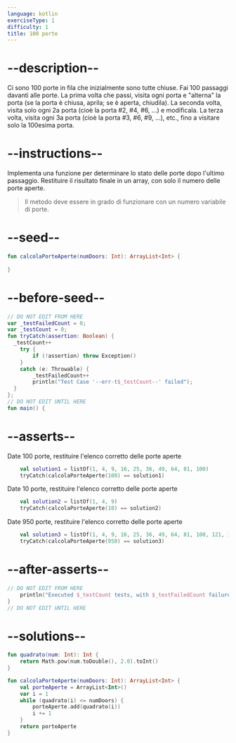 ```yaml
---
language: kotlin
exerciseType: 1
difficulty: 1
title: 100 porte
---
```


# --description--

Ci sono 100 porte in fila che inizialmente sono tutte chiuse.
Fai 100 passaggi davanti alle porte.
La prima volta che passi, visita ogni porta e "alterna" la porta (se la porta è chiusa, aprila; se è aperta, chiudila).
La seconda volta, visita solo ogni 2a porta (cioè la porta #2, #4, #6, ...) e modificala.
La terza volta, visita ogni 3a porta (cioè la porta #3, #6, #9, ...), etc., fino a visitare solo la 100esima porta.

# --instructions--

Implementa una funzione per determinare lo stato delle porte dopo l'ultimo passaggio.
Restituire il risultato finale in un array, con solo il numero delle porte aperte.
> Il metodo deve essere in grado di funzionare con un numero variabile di porte.

# --seed--

```kotlin
fun calcolaPorteAperte(numDoors: Int): ArrayList<Int> {
    
}
```

# --before-seed--

```kotlin
// DO NOT EDIT FROM HERE
var _testFailedCount = 0;
var _testCount = 0;
fun tryCatch(assertion: Boolean) {
  _testCount++
    try { 
        if (!assertion) throw Exception()
    }
    catch (e: Throwable) {
        _testFailedCount++
        println("Test Case '--err-t$_testCount--' failed");
  }
};
// DO NOT EDIT UNTIL HERE
fun main() {
```

# --asserts--

Date 100 porte, restituire l'elenco corretto delle porte aperte

```kotlin
    val solution1 = listOf(1, 4, 9, 16, 25, 36, 49, 64, 81, 100)
    tryCatch(calcolaPorteAperte(100) == solution1)
```

Date 10 porte, restituire l'elenco corretto delle porte aperte

```kotlin
    val solution2 = listOf(1, 4, 9)
    tryCatch(calcolaPorteAperte(10) == solution2)
```

Date 950 porte, restituire l'elenco corretto delle porte aperte

```kotlin
    val solution3 = listOf(1, 4, 9, 16, 25, 36, 49, 64, 81, 100, 121, 144, 169, 196, 225, 256, 289, 324, 361, 400, 441, 484, 529, 576, 625, 676, 729, 784, 841, 900)
    tryCatch(calcolaPorteAperte(950) == solution3)
```

# --after-asserts--

```kotlin
// DO NOT EDIT FROM HERE 
    println("Executed $_testCount tests, with $_testFailedCount failures");
}
// DO NOT EDIT UNTIL HERE
```

# --solutions--

```kotlin
fun quadrato(num: Int): Int {
    return Math.pow(num.toDouble(), 2.0).toInt()
}

fun calcolaPorteAperte(numDoors: Int): ArrayList<Int> {
    val porteAperte = ArrayList<Int>()
    var i = 1
    while (quadrato(i) <= numDoors) {
        porteAperte.add(quadrato(i))
        i += 1
    }
    return porteAperte
}
```
